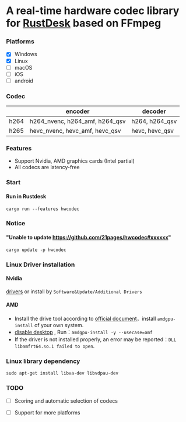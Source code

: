 # A real-time hardware codec library for [RustDesk](https://github.com/rustdesk/rustdesk) based on FFmpeg

### Platforms

- [x] Windows
- [x] Linux
- [ ] macOS
- [ ] iOS
- [ ] android

### Codec

|      | encoder                        | decoder        |
| ---- | ------------------------------ | -------------- |
| h264 | h264_nvenc, h264_amf, h264_qsv | h264, h264_qsv |
| h265 | hevc_nvenc, hevc_amf, hevc_qsv | hevc, hevc_qsv |

### Features

* Support Nvidia, AMD graphics cards (Intel partial)
* All codecs are latency-free


### Start

#### Run in Rustdesk
`cargo run --features hwcodec`

### Notice

#### "Unable to update https://github.com/21pages/hwcodec#xxxxxx"

`cargo update -p hwcodec`

### Linux Driver installation

#### Nvidia
[drivers](https://developer.nvidia.com/nvidia-video-codec-sdk/download) or install by `Software&Update/Additional Drivers`

#### AMD
* Install the drive tool according to [official document](https://amdgpu-install.readthedocs.io/en/latest/install-prereq.html#downloading-the-installer-package)，install `amdgpu-install` of your own system.
* [disable desktop](https://github.com/21pages/hwcodec/blob/main/doc/compile_linux.md#notice) , Run：`amdgpu-install -y --usecase=amf`
* If the driver is not installed properly, an error may be reported：`DLL libamfrt64.so.1 failed to open`.



### Linux library dependency

`sudo apt-get install libva-dev libvdpau-dev`


### TODO
- [ ] Scoring and automatic selection of codecs
- [ ] Support for more platforms




